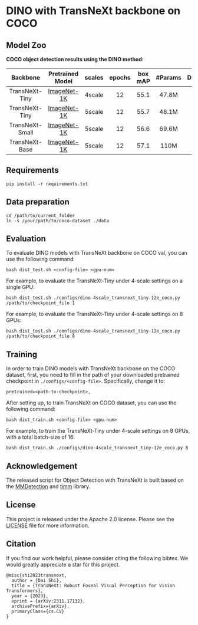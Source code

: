 # DINO with TransNeXt backbone on COCO

## Model Zoo

**COCO object detection results using the DINO method:**

| Backbone | Pretrained Model| scales | epochs | box mAP | #Params | Download |Config| Log |
|:---:|:---:|:---:|:---:| :---:|:---:|:---:|:---:|:---:|
| TransNeXt-Tiny | [ImageNet-1K](https://huggingface.co/DaiShiResearch/transnext-tiny-224-1k/resolve/main/transnext_tiny_224_1k.pth?download=true)|4scale | 12|55.1|47.8M|[model](https://huggingface.co/DaiShiResearch/dino-4scale-transnext-tiny-coco/resolve/main/dino_4scale_transnext_tiny_12e_in1k.pth?download=true)|[config](/detection/dino/configs/dino-4scale_transnext_tiny-12e_coco.py)|[log](https://huggingface.co/DaiShiResearch/dino-4scale-transnext-tiny-coco/raw/main/dino_4scale_transnext_tiny_12e_in1k.json)|
| TransNeXt-Tiny | [ImageNet-1K](https://huggingface.co/DaiShiResearch/transnext-tiny-224-1k/resolve/main/transnext_tiny_224_1k.pth?download=true)|5scale | 12|55.7|48.1M|[model](https://huggingface.co/DaiShiResearch/dino-5scale-transnext-tiny-coco/resolve/main/dino_5scale_transnext_tiny_12e_in1k.pth?download=true)|[config](/detection/dino/configs/dino-5scale_transnext_tiny-12e_coco.py)|[log](https://huggingface.co/DaiShiResearch/dino-5scale-transnext-tiny-coco/raw/main/dino_5scale_transnext_tiny_12e_in1k.json)|
| TransNeXt-Small | [ImageNet-1K](https://huggingface.co/DaiShiResearch/transnext-small-224-1k/resolve/main/transnext_small_224_1k.pth?download=true)|5scale | 12|56.6|69.6M|[model](https://huggingface.co/DaiShiResearch/dino-5scale-transnext-small-coco/resolve/main/dino_5scale_transnext_small_12e_in1k.pth?download=true)|[config](/detection/dino/configs/dino-5scale_transnext_small-12e_coco.py)|[log](https://huggingface.co/DaiShiResearch/dino-5scale-transnext-small-coco/raw/main/dino_5scale_transnext_small_12e_in1k.json)|
| TransNeXt-Base | [ImageNet-1K](https://huggingface.co/DaiShiResearch/transnext-base-224-1k/resolve/main/transnext_base_224_1k.pth?download=true)|5scale | 12|57.1|110M|[model](https://huggingface.co/DaiShiResearch/dino-5scale-transnext-base-coco/resolve/main/dino_5scale_transnext_base_12e_in1k.pth?download=true)|[config](/detection/dino/configs/dino-5scale_transnext_base-12e_coco.py)|[log](https://huggingface.co/DaiShiResearch/dino-5scale-transnext-base-coco/raw/main/dino_5scale_transnext_base_12e_in1k.json)|

## Requirements

    pip install -r requirements.txt

## Data preparation

    cd /path/to/current_folder
    ln -s /your/path/to/coco-dataset ./data

## Evaluation

To evaluate DINO models with TransNeXt backbone on COCO val, you can use the following command:

    bash dist_test.sh <config-file> <gpu-num>

For example, to evaluate the TransNeXt-Tiny under 4-scale settings on a single GPU:

    bash dist_test.sh ./configs/dino-4scale_transnext_tiny-12e_coco.py /path/to/checkpoint_file 1

For example, to evaluate the TransNeXt-Tiny under 4-scale settings on 8 GPUs:

    bash dist_test.sh ./configs/dino-4scale_transnext_tiny-12e_coco.py /path/to/checkpoint_file 8

## Training

In order to train DINO models with TransNeXt backbone on the COCO dataset, first, you need to fill in the path of your
downloaded pretrained checkpoint in `./configs/<config-file>`. Specifically, change it to:

    pretrained=<path-to-checkpoint>, 

After setting up, to train TransNeXt on COCO dataset, you can use the following command:

    bash dist_train.sh <config-file> <gpu-num> 

For example, to train the TransNeXt-Tiny under 4-scale settings on 8 GPUs, with a total batch-size of 16:

    bash dist_train.sh ./configs/dino-4scale_transnext_tiny-12e_coco.py 8

## Acknowledgement

The released script for Object Detection with TransNeXt is built based on the [MMDetection](https://github.com/open-mmlab/mmdetection) and [timm](https://github.com/huggingface/pytorch-image-models) library.

## License

This project is released under the Apache 2.0 license. Please see the [LICENSE](/LICENSE) file for more information.


## Citation

If you find our work helpful, please consider citing the following bibtex. We would greatly appreciate a star for this
project.

    @misc{shi2023transnext,
      author = {Dai Shi},
      title = {TransNeXt: Robust Foveal Visual Perception for Vision Transformers},
      year = {2023},
      eprint = {arXiv:2311.17132},
      archivePrefix={arXiv},
      primaryClass={cs.CV}
    }